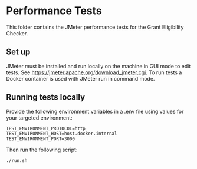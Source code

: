 # Performance Tests
This folder contains the JMeter performance tests for the Grant Eligibility Checker.

## Set up
JMeter must be installed and run locally on the machine in GUI mode to edit tests. See https://jmeter.apache.org/download_jmeter.cgi. To run tests a Docker container is used with JMeter run in command mode.

## Running tests locally
Provide the following environment variables in a .env file using values for your targeted environment:

```
TEST_ENVIRONMENT_PROTOCOL=http
TEST_ENVIRONMENT_HOST=host.docker.internal
TEST_ENVIRONMENT_PORT=3000
```

Then run the following script:
```
./run.sh
```
